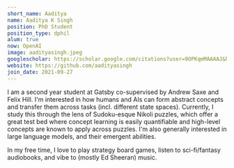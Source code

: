 ```yaml
---
short_name: Aaditya
name: Aaditya K Singh
position: PhD Student
position_type: dphil
alum: true
now: OpenAI
image: aadityasingh.jpeg
googlescholar: https://scholar.google.com/citations?user=9OPKqmMAAAAJ&hl=en
website: https://github.com/aadityasingh
join_date: 2021-09-27
---
```


I am a second year student at Gatsby co-supervised by Andrew Saxe and Felix Hill. I'm interested in how humans and AIs can form abstract concepts and transfer them across tasks (incl. different state spaces). Currently, I study this through the lens of Sudoku-esque Nikoli puzzles, which offer a great test bed where concept learning is easily quantifiable and high-level concepts are known to apply across puzzles. I'm also generally interested in large language models, and their emergent abilities.

In my free time, I love to play strategy board games, listen to sci-fi/fantasy audiobooks, and vibe to (mostly Ed Sheeran) music.
